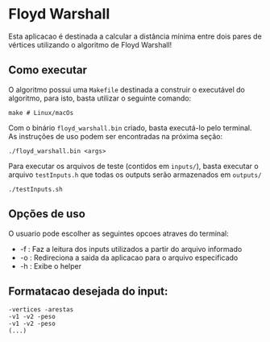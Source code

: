 # Floyd Warshall
Esta aplicacao é destinada a calcular a distância mínima entre dois pares de vértices utilizando o algoritmo de Floyd Warshall!

## Como executar
O algoritmo possui uma `Makefile` destinada a construir o executável do algoritmo, para isto, basta utilizar o seguinte comando:
```
make # Linux/macOs
```

Com o binário `floyd_warshall.bin` criado, basta executá-lo pelo terminal. As instruções de uso podem ser encontradas na próxima seção:
```
./floyd_warshall.bin <args>
```

Para executar os arquivos de teste (contidos em `inputs/`), basta executar o arquivo `testInputs.h` que todas os outputs serão armazenados em `outputs/`
```
./testInputs.sh
```

## Opções de uso
O usuario pode escolher as seguintes opcoes atraves do terminal:
- -f <arquivo> : Faz a leitura dos inputs utilizados a partir do arquivo informado
- -o <arquivo> : Redireciona a saida da aplicacao para o arquivo especificado
- -h           : Exibe o helper

## Formatacao desejada do input:
```
-vertices -arestas
-v1 -v2 -peso
-v1 -v2 -peso
(...)
```